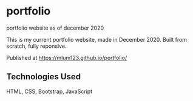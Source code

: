 # portfolio
portfolio website as of december 2020

This is my current portfolio website, made in December 2020. Built from scratch, fully reponsive.

Published at https://mlum123.github.io/portfolio/

## Technologies Used
HTML, CSS, Bootstrap, JavaScript
